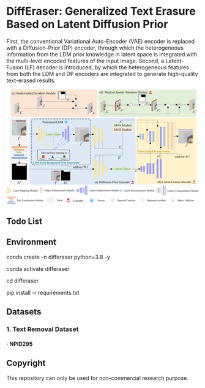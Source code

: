 # DiffEraser: Generalized Text Erasure Based on Latent Diffusion Prior
First, the conventional Variational Auto-Encoder (VAE) encoder is replaced with a Diffusion-Prior (DP) encoder, through which the heterogeneous information from the LDM prior knowledge in latent space is integrated with the multi-level encoded features of the input image.
Second, a Latent-Fusion (LF) decoder is introduced, by which the heterogeneous features from both the LDM and DP encoders are integrated to generate high-quality text-erased results.



![image](https://github.com/Dchenlittle/DiffEraser/blob/main/Fig33_01.png)

## Todo List

## Environment

conda create -n differaser python=3.8 -y

conda activate differaser

cd differaser

pip install -r requirements.txt

## Datasets
### 1. Text Removal Dataset
#### __· NPID295__

## Copyright
This repository can only be used for non-commercial research purpose.
